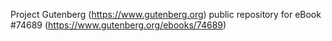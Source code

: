 Project Gutenberg (https://www.gutenberg.org) public repository for
eBook #74689 (https://www.gutenberg.org/ebooks/74689)
